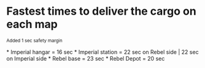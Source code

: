 # Fastest times to deliver the cargo on each map
<p><small>Added 1 sec safety margin</small></p>
* Imperial hangar = 16 sec
* Imperial station = 22 sec on Rebel side | 22 sec on Imperial side
* Rebel base = 23 sec
* Rebel Depot = 20 sec
